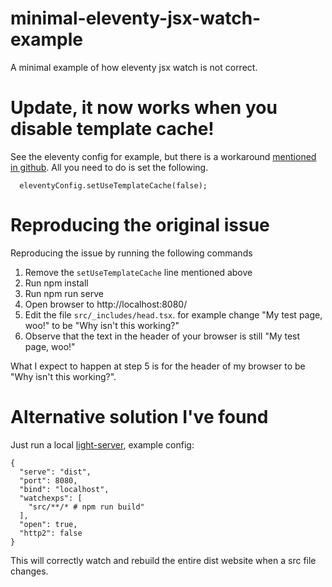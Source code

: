 # minimal-eleventy-jsx-watch-example
A minimal example of how eleventy jsx watch is not correct.

# Update, it now works when you disable template cache!

See the eleventy config for example, but there is a workaround [mentioned in github](https://github.com/11ty/eleventy/issues/3824#issuecomment-2980880288). All you need to do is set the following.

```
  eleventyConfig.setUseTemplateCache(false);
```

# Reproducing the original issue

Reproducing the issue by running the following commands

1. Remove the `setUseTemplateCache` line mentioned above
1. Run npm install
1. Run npm run serve
1. Open browser to http://localhost:8080/
1. Edit the file `src/_includes/head.tsx`. for example change "My test page, woo!" to be "Why isn't this working?"
1.  Observe that the text in the header of your browser is still "My test page, woo!"

What I expect to happen at step 5 is for the header of my browser to be "Why isn't this working?".

# Alternative solution I've found

Just run a local [light-server](https://www.npmjs.com/package/light-server), example config:
```
{
  "serve": "dist",
  "port": 8080,
  "bind": "localhost",
  "watchexps": [
    "src/**/* # npm run build"
  ],
  "open": true,
  "http2": false
}
```
This will correctly watch and rebuild the entire dist website when a src file changes.

